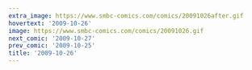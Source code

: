```yaml
---
extra_image: https://www.smbc-comics.com/comics/20091026after.gif
hovertext: '2009-10-26'
image: https://www.smbc-comics.com/comics/20091026.gif
next_comic: '2009-10-27'
prev_comic: '2009-10-25'
title: '2009-10-26'
---
```


